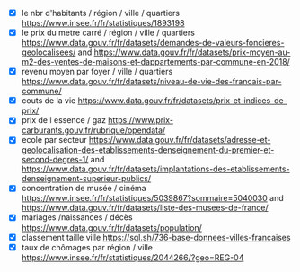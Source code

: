- [X] le nbr d'habitants / région / ville / quartiers https://www.insee.fr/fr/statistiques/1893198
- [X] le prix du metre carré / région / ville / quartiers https://www.data.gouv.fr/fr/datasets/demandes-de-valeurs-foncieres-geolocalisees/ and https://www.data.gouv.fr/fr/datasets/prix-moyen-au-m2-des-ventes-de-maisons-et-dappartements-par-commune-en-2018/
- [x] revenu moyen par foyer / ville / quartiers https://www.data.gouv.fr/fr/datasets/niveau-de-vie-des-francais-par-commune/
- [X] couts de la vie https://www.data.gouv.fr/fr/datasets/prix-et-indices-de-prix/
- [X] prix de l essence / gaz https://www.prix-carburants.gouv.fr/rubrique/opendata/
- [X] ecole par secteur https://www.data.gouv.fr/fr/datasets/adresse-et-geolocalisation-des-etablissements-denseignement-du-premier-et-second-degres-1/ and https://www.data.gouv.fr/fr/datasets/implantations-des-etablissements-denseignement-superieur-publics/
- [X] concentration de musée / cinéma https://www.insee.fr/fr/statistiques/5039867?sommaire=5040030 and https://www.data.gouv.fr/fr/datasets/liste-des-musees-de-france/
- [X] mariages /naissances / décès https://www.data.gouv.fr/fr/datasets/population/
- [X] classement taille ville  https://sql.sh/736-base-donnees-villes-francaises
- [X] taux de chômages par région / ville https://www.insee.fr/fr/statistiques/2044266/?geo=REG-04